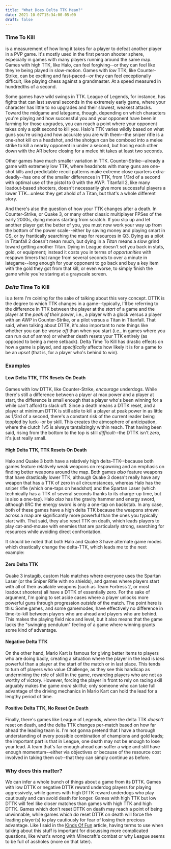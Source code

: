 ```yaml
---
title: "What Does Delta TTK Mean?"
date: 2021-10-07T15:34:00-05:00
draft: false
---
```


### Time To Kill
is a measurement of how long it takes for a player to defeat another player in a PVP game. It's mostly used in the first person shooter sphere, especially in games with many players running around the same map. Games with high TTK, like Halo, can feel forgiving--or they can feel like they're being played in slow-motion. Games with *low* TTK, like Counter-Strike, can be exciting and fast-paced--*or* they can feel exceptionally difficult, like playing chess against a grandmaster. At a speed measured in hundredths of a second.

Some games have wild swings in TTK. League of Legends, for instance, has fights that can last several seconds in the extremely early game, where your character has little to no upgrades and their slowest, weakest attacks. Toward the midgame and lategame, though, depending on which characters you're playing and how successful you and your opponent have been in farming for those upgrades, you can reach a point where your opponent takes only a split second to kill you. Halo's TTK varies wildly based on what guns you're using and how accurate you are with them--the sniper rifle is a one-shot kill on a headshot, and the shotgun can be comboed into a melee strike to kill a nearby opponent in under a second, but hosing each other down with the AR before closing for a melee hit takes at least two seconds.

Other games have much smaller variation in TTK. Counter-Strike--already a game with extremely low TTK, where headshots with many guns are one-shot kills and predictable recoil patterns make extreme close quarters extra-deadly--has one of the smaller differences in TTK, from 1/3rd of a second with optimal use of the pistol to 0 with the AWP. Titanfall 2, like many loadout-based shooters, doesn't necessarily give more successful players a lower TTK...unless they get ahold of a Titan, but that's a whole different story.

And there's also the question of how your TTK changes after a death. In Counter-Strike, or Quake 3, or many other classic multiplayer FPSes of the early 2000s, dying means starting from scratch. If you slip up and let another player get the better of you, you must now work your way up from the bottom of the power scale--either by saving money and playing smart in CS, or by frantically searching the map for resources in Q3. Dying as a pilot in Titanfall 2 doesn't mean much, but dying in a *Titan* means a slow grind toward getting another Titan. Dying in League doesn't set you back in stats, gold, or equipment; instead it costs you in terms of *opportunities* with respawn timers that range from several seconds to over a minute in lategame--long enough for your opponent to go back and buy a key item with the gold they got from that kill, or even worse, to simply finish the game while you're staring at a grayscale screen.

### *Delta* Time To Kill
is a term I'm coining for the sake of talking about this very concept. DTTK is the degree to which TTK changes in a game--typically, I'll be referring to the difference in TTK between the player at the *start* of a game and the player at the *peak of their power*, i.e., a player with a glock versus a player with an AWP in Counter-Strike, or a pilot versus a Titan in Titanfall. That said, when talking about DTTK, it's also important to note things like whether you can be *worse off* than when you start (i.e., in games where you can run out of ammo) or whether death resets your TTK entirely (as opposed to being a mere setback). Delta Time To Kill has drastic effects on how a game is played, and *specifically* affects how likely it is for a game to be an *upset* (that is, for a player who's behind to win).

### Examples

#### Low Delta TTK, TTK Resets On Death
Games with low DTTK, like Counter-Strike, *encourage* underdogs. While there's still a difference between a player at max power and a player at start, the difference is small enough that a player who's been winning for a while can't afford to slack off. Since a death means a DTTK reset, and a player at minimum DTTK is still able to kill a player at peak power in as little as 1/3rd of a second, there's a constant risk of the current leader being toppled by luck--or by skill. This creates the atmosphere of anticipation, where the clutch 1v5 is always tantalizingly within reach. That having been said, rising from the bottom to the top is still *difficult*--the DTTK isn't *zero*, it's just really small.

#### High Delta TTK, TTK Resets On Death
Halo and Quake 3 both have a relatively high delta-TTK--because both games feature relatively weak weapons on respawning and an emphasis on finding better weapons around the map. Both games *also* feature weapons that have drastically lower TTK, although Quake 3 doesn't really have any weapon that has a TTK of zero in all circumstances, whereas Halo has the sniper rifle (which one-taps on headshot) and the Spartan Laser (which technically has a TTK of several seconds thanks to its charge-up time, but is also a one-tap). Halo *also* has the gravity hammer and energy sword, although IIRC the energy sword is only a one-tap on backstab. In any case, both of these games have a high delta TTK because the weapons strewn across a map are significantly more powerful than the ones you typically start with. That said, they also reset TTK on death, which leads players to play cat-and-mouse with enemies that are particularly strong, searching for resources while avoiding direct confrontation.

It should be noted that both Halo and Quake 3 have alternate game modes which drastically change the delta-TTK, which leads me to the next example:

#### Zero Delta TTK
Quake 3 instagib, custom Halo matches where everyone uses the Spartan Laser (or the Sniper Rifle with no shields), and games where players start with all of their available weapons (such as Team Fortress 2, or most loadout shooters) all have a DTTK of essentially zero. For the sake of argument, I'm going to set aside cases where a player unlocks more powerful guns through progression *outside* of the match. The point here is this: Some games, and some gamemodes, have effectively no difference in time-to-kill between players who are ahead and players who are behind. This makes the playing field nice and level, but it also means that the game lacks the "swinging pendulum" feeling of a game where winning grants some kind of advantage.

#### Negative Delta TTK
On the other hand, Mario Kart is famous for giving better items to players who are doing badly, creating a situation where the player in the lead is *less* powerful than a player at the start of the match or in last place. This tends to turn off players who value Challenge, as they see this handicap as undermining the role of skill in the game, rewarding players who are not as worthy of victory. However, forcing the player in front to rely on racing skill arguably makes the game *more* skillful; only someone who can take full advantage of the driving mechanics in Mario Kart can hold the lead for a lengthy period of time.

#### Positive Delta TTK, No Reset On Death
Finally, there's games like League of Legends, where the delta TTK *doesn't* reset on death, and the delta TTK changes per-match based on how far ahead the leading team is. I'm not gonna pretend that I have a thorough understanding of every possible combination of champions and gold leads; the important part is that in League, one death may not be enough to lose your lead. A team that's far enough ahead can suffer a wipe and still have enough momentum--either via objectives or because of the resource cost involved in taking them out--that they can simply continue as before.

### Why does this matter?
We can infer a whole bunch of things about a game from its DTTK. Games with low DTTK or negative DTTK reward underdog players for playing aggressively, while games with high DTTK reward underdogs who play cautiously and can avoid death for longer. Games with high TTK but low DTTK will feel like closer matches than games with high TTK and high DTTK. Games which don't reset DTTK on death may reach a point of being unwinnable, while games which *do* reset DTTK on death will force the leading player(s) to play cautiously for fear of losing their precious advantage. Like I said in the [Kinds Of Fun](http://perfectly-spherical.tk/posts/different-kinds-of-fun/) article, having terms to use when talking about this stuff is important for discussing more complicated questions, like what's wrong with Minecraft's combat or why League seems to be full of assholes (more on that later).